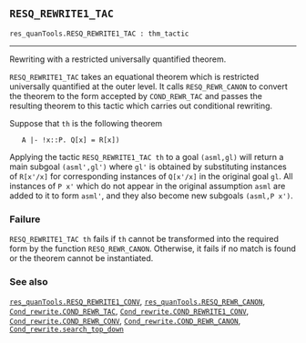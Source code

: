 ## `RESQ_REWRITE1_TAC`

``` hol4
res_quanTools.RESQ_REWRITE1_TAC : thm_tactic
```

------------------------------------------------------------------------

Rewriting with a restricted universally quantified theorem.

`RESQ_REWRITE1_TAC` takes an equational theorem which is restricted
universally quantified at the outer level. It calls `RESQ_REWR_CANON` to
convert the theorem to the form accepted by `COND_REWR_TAC` and passes
the resulting theorem to this tactic which carries out conditional
rewriting.

Suppose that `th` is the following theorem

``` hol4
   A |- !x::P. Q[x] = R[x])
```

Applying the tactic `RESQ_REWRITE1_TAC th` to a goal `(asml,gl)` will
return a main subgoal `(asml',gl')` where `gl'` is obtained by
substituting instances of `R[x'/x]` for corresponding instances of
`Q[x'/x]` in the original goal `gl`. All instances of `P x'` which do
not appear in the original assumption `asml` are added to it to form
`asml'`, and they also become new subgoals `(asml,P x')`.

### Failure

`RESQ_REWRITE1_TAC th` fails if `th` cannot be transformed into the
required form by the function `RESQ_REWR_CANON`. Otherwise, it fails if
no match is found or the theorem cannot be instantiated.

### See also

[`res_quanTools.RESQ_REWRITE1_CONV`](#res_quanTools.RESQ_REWRITE1_CONV),
[`res_quanTools.RESQ_REWR_CANON`](#res_quanTools.RESQ_REWR_CANON),
[`Cond_rewrite.COND_REWR_TAC`](#Cond_rewrite.COND_REWR_TAC),
[`Cond_rewrite.COND_REWRITE1_CONV`](#Cond_rewrite.COND_REWRITE1_CONV),
[`Cond_rewrite.COND_REWR_CONV`](#Cond_rewrite.COND_REWR_CONV),
[`Cond_rewrite.COND_REWR_CANON`](#Cond_rewrite.COND_REWR_CANON),
[`Cond_rewrite.search_top_down`](#Cond_rewrite.search_top_down)
